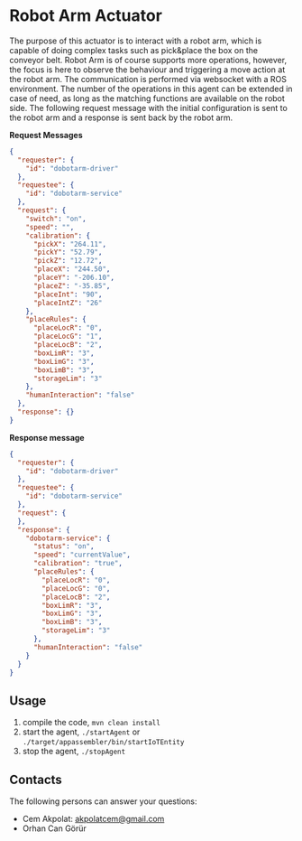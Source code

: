 # Robot Arm Actuator
The purpose of this actuator is to interact with a robot arm, which is capable of doing complex tasks such as pick&place the box on the conveyor belt.
Robot Arm is of course supports more operations, however, the focus is here to observe the behaviour and triggering a move action at the robot arm.
The communication is performed via websocket with a ROS environment. The number of the operations in this agent can be extended in case of need, as long as the matching
functions are available on the robot side. 
The following request message with the initial configuration is sent to the robot arm and a response is sent back by the robot arm.

**Request Messages**
```json 
{
  "requester": {
    "id": "dobotarm-driver"
  },
  "requestee": {
    "id": "dobotarm-service"
  },
  "request": {
    "switch": "on",
    "speed": "",
    "calibration": {
      "pickX": "264.11",
      "pickY": "52.79",
      "pickZ": "12.72",
      "placeX": "244.50",
      "placeY": "-206.10",
      "placeZ": "-35.85",
      "placeInt": "90",
      "placeIntZ": "26"
    },
    "placeRules": {
      "placeLocR": "0",
      "placeLocG": "1",
      "placeLocB": "2",
      "boxLimR": "3",
      "boxLimG": "3",
      "boxLimB": "3",
      "storageLim": "3"
    },
    "humanInteraction": "false"
  },
  "response": {}
}
```

**Response message**

```json
{
  "requester": {
    "id": "dobotarm-driver"
  },
  "requestee": {
    "id": "dobotarm-service"
  },
  "request": {
  },
  "response": {
    "dobotarm-service": {
      "status": "on",
      "speed": "currentValue",
      "calibration": "true",
      "placeRules": {
        "placeLocR": "0",
        "placeLocG": "0",
        "placeLocB": "2",
        "boxLimR": "3",
        "boxLimG": "3",
        "boxLimB": "3",
        "storageLim": "3"
      },
      "humanInteraction": "false"
    }
  }
}
```
## Usage
1. compile the code, `mvn clean install`
2. start the agent, `./startAgent` or `./target/appassembler/bin/startIoTEntity`
3. stop the agent, `./stopAgent`  

## Contacts

The following persons can answer your questions: 

- Cem Akpolat: [akpolatcem@gmail.com](mailto://akpolatcem@gmail.com)
- Orhan Can Görür